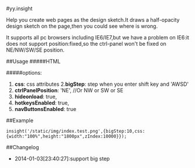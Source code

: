 #yy.insight


Help you create web pages as the design sketch.It draws a half-opacity design sketch on the page,then you could see where is wrong.

It supports all pc browsers including IE6/IE7,but we have a problem on IE6:it does not support position:fixed,so the ctrl-panel won't be fixed on NE/NW/SW/SE position.

##Usage
#####HTML
	<script src="./js/yy.insight.js"></script>
	<script >insight(imageURL,options);</script>

#####options:

1. **css**: css attributes
2.**bigStep**: step when you enter shift key and 'AWSD'
6. **ctrlPanelPosition**: 'NE', //Or NW or SW or SE
7. **hideonload**: true,
8. **hotkeysEnabled**: true,
9. **navButtonsEnabled**: true

##Example

	insight('/static/img/index.test.png',{bigStep:10,css:{width:"100%",height:"1800px",zIndex:10000}});

##Changelog
 - 2014-01-03[23:40:27]:support big step